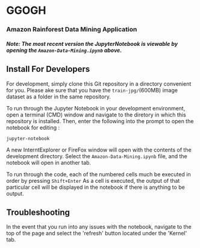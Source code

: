 # GGOGH
### Amazon Rainforest Data Mining Application

##### *Note*: The most recent version the JupyterNotebook is viewable by opening the ```Amazon-Data-Mining.ipynb``` above.

## Install For Developers
For development, simply clone this Git repository in a directory convenient for you.
Please ake sure that you have the ```train-jpg/```(600MB) image dataset as a folder in the same repository.

To run through the Jupyter Notebook in your development environment, open a terminal (CMD) window and navigate to the diretory in which this repository is installed. 
Then, enter the following into the prompt to open the notebook for editing : 
```
jupyter-notebook 
```

A new InterntExplorer or FireFox window will open with the contents of the development directory. 
Select the ```Amazon-Data-Mining.ipynb``` file, and the notebook will open in another tab.

To run through the code, each of the numbered cells much be executed in order by pressing ```Shift+Enter```
As a cell is executed, the output of that particular cell will be displayed in the notebook if there is anything to be output. 

## Troubleshooting
In the event that you run into any issues with the notebook, navigate to the top of the page and select the 'refresh' button located under the 'Kernel' tab. 
